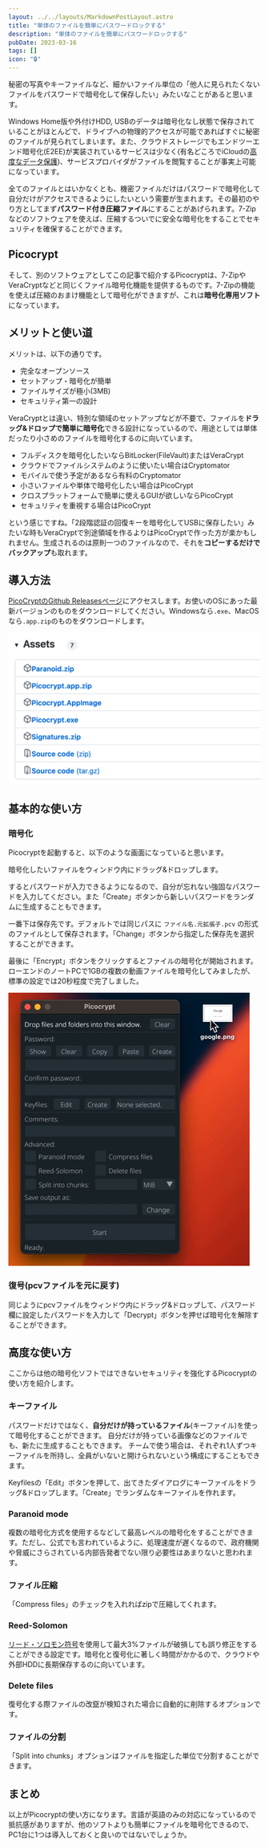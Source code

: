 ```yaml
---
layout: ../../layouts/MarkdownPostLayout.astro
title: "単体のファイルを簡単にパスワードロックする"
description: "単体のファイルを簡単にパスワードロックする"
pubDate: 2023-03-16
tags: []
icon: "🔒"
---
```


秘密の写真やキーファイルなど、細かいファイル単位の「他人に見られたくないファイルをパスワードで暗号化して保存したい」みたいなことがあると思います。

Windows Home版や外付けHDD, USBのデータは暗号化なし状態で保存されていることがほとんどで、ドライブへの物理的アクセスが可能であればすぐに秘密のファイルが見られてしまいます。また、クラウドストレージでもエンドツーエンド暗号化(E2EE)が実装されているサービスは少なく(有名どころでiCloudの[高度なデータ保護](https://support.apple.com/ja-jp/HT212520))、サービスプロバイダがファイルを閲覧することが事実上可能になっています。

全てのファイルとはいかなくとも、機密ファイルだけはパスワードで暗号化して自分だけがアクセスできるようにしたいという需要が生まれます。その最初のやり方としてまず**パスワード付き圧縮ファイル**にすることがあげられます。7-Zipなどのソフトウェアを使えば、圧縮するついでに安全な暗号化をすることでセキュリティを確保することができます。

## Picocrypt

そして、別のソフトウェアとしてこの記事で紹介するPicocryptは、7-ZipやVeraCryptなどと同じくファイル暗号化機能を提供するものです。7-Zipの機能を使えば圧縮のおまけ機能として暗号化ができますが、これは**暗号化専用ソフト**になっています。

## メリットと使い道

 メリットは、以下の通りです。

- 完全なオープンソース
- セットアップ・暗号化が簡単
- ファイルサイズが極小(3MB)
- セキュリティ第一の設計

VeraCryptとは違い、特別な領域のセットアップなどが不要で、ファイルを**ドラッグ&ドロップで簡単に暗号化**できる設計になっているので、用途としては単体だったり小さめのファイルを暗号化するのに向いています。

- フルディスクを暗号化したいならBitLocker(FileVault)またはVeraCrypt
- クラウドでファイルシステムのように使いたい場合はCryptomator
- モバイルで使う予定があるなら有料のCryptomator
- 小さいファイルや単体で暗号化したい場合はPicoCrypt
- クロスプラットフォームで簡単に使えるGUIが欲しいならPicoCrypt
- セキュリティを重視する場合はPicoCrypt

という感じですね。「2段階認証の回復キーを暗号化してUSBに保存したい」みたいな時もVeraCryptで別途領域を作るよりはPicoCryptで作った方が楽かもしれません。生成されるのは原則一つのファイルなので、それを**コピーするだけでバックアップ**も取れます。

## 導入方法

[PicoCryptのGithub Releasesページ](https://github.com/HACKERALERT/Picocrypt/releases)にアクセスします。お使いのOSにあった最新バージョンのものをダウンロードしてください。Windowsなら`.exe`、MacOSなら`.app.zip`のものをダウンロードします。

![GithubのRelease Page](../../assets/images/picocrypt/pc-assets.png)

## 基本的な使い方

### 暗号化

Picocryptを起動すると、以下のような画面になっていると思います。

暗号化したいファイルをウィンドウ内にドラッグ&ドロップします。

するとパスワードが入力できるようになるので、自分が忘れない強固なパスワードを入力してください。また「Create」ボタンから新しいパスワードをランダムに生成することもできます。

一番下は保存先です。デフォルトでは同じパスに `ファイル名.元拡張子.pcv` の形式のファイルとして保存されます。「Change」ボタンから指定した保存先を選択することができます。

最後に「Encrypt」ボタンをクリックするとファイルの暗号化が開始されます。ローエンドのノートPCで1GBの複数の動画ファイルを暗号化してみましたが、標準の設定では20秒程度で完了しました。

![PicoCryptの使用画面](../../assets/images/picocrypt/pc-dnd.gif)


### 復号(pcvファイルを元に戻す)

同じようにpcvファイルをウィンドウ内にドラッグ&ドロップして、パスワード欄に設定したパスワードを入力して「Decrypt」ボタンを押せば暗号化を解除することができます。

## 高度な使い方

ここからは他の暗号化ソフトではできないセキュリティを強化するPicocryptの使い方を紹介します。

### キーファイル

パスワードだけではなく、**自分だけが持っているファイル**(キーファイル)を使って暗号化することができます。
自分だけが持っている画像などのファイルでも、新たに生成することもできます。
チームで使う場合は、それぞれ1人ずつキーファイルを所持し、全員がいないと開けられないという構成にすることもできます。

Keyfilesの「Edit」ボタンを押して、出てきたダイアログにキーファイルをドラッグ&ドロップします。「Create」でランダムなキーファイルを作れます。

### Paranoid mode

複数の暗号化方式を使用するなどして最高レベルの暗号化をすることができます。ただし、公式でも言われているように、処理速度が遅くなるので、政府機関や脅威にさらされている内部告発者でない限り必要性はあまりないと思われます。

### ファイル圧縮

「Compress files」のチェックを入れればzipで圧縮してくれます。

### Reed-Solomon

[リード・ソロモン符号](https://ja.wikipedia.org/wiki/%E3%83%AA%E3%83%BC%E3%83%89%E3%83%BB%E3%82%BD%E3%83%AD%E3%83%A2%E3%83%B3%E7%AC%A6%E5%8F%B7)を使用して最大3%ファイルが破損しても誤り修正をすることができる設定です。暗号化と復号化に著しく時間がかかるので、クラウドや外部HDDに長期保存するのに向いています。

### Delete files

復号化する際ファイルの改竄が検知された場合に自動的に削除するオプションです。

### ファイルの分割

「Split into chunks」オプションはファイルを指定した単位で分割することができます。


## まとめ

以上がPicocryptの使い方になります。言語が英語のみの対応になっているので抵抗感がありますが、他のソフトよりも簡単にファイルを暗号化できるので、PC1台に1つは導入しておくと良いのではないでしょうか。
